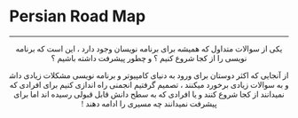 # Persian Road Map
___
<p style="text-align: center;direction: rtl;font-family: Lalezar,serif">
یکی از سوالات متداول که همیشه برای برنامه نویسان وجود دارد ، این است که برنامه نویسی را از کجا شروع کنیم ؟ و چطور پیشرفت داشته باشیم ؟
</p>
<pre style="text-align: center;direction: rtl;font-family: Lalezar,serif">
از آنجایی که اکثر دوستان برای ورود به دنیای کامپیوتر و برنامه نویسی مشکلات زیادی داشتند
و به سوالات زیادی برخورد میکنند ، تصمیم گرفتیم انجمنی راه اندازی کنیم برای افرادی که 
 نمیدانند از کجا شروع کنند و یا افرادی که به سطح دانش قابل قبولی رسیده اند اما برای 
پیشرفت نمیدانند چه مسیری را ادامه دهند !
</pre>

